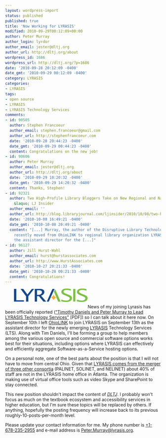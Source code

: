 ```yaml
---
layout: wordpress-import
status: published
published: true
title: 'Now Working for LYRASIS'
modified: 2010-09-29T00:12:09+00:00
author: Peter Murray
author_login: lyrdor
author_email: jester@dltj.org
author_url: http://dltj.org/about
wordpress_id: 1686
wordpress_url: http://dltj.org/?p=1686
date: '2010-09-28 20:12:09 -0400'
date_gmt: '2010-09-29 00:12:09 -0400'
category: LYRASIS
categories:
- LYRASIS
tags:
- open source
- LYRASIS
- LYRASIS Technology Services
comments:
- id: 90505
  author: Stephen Francoeur
  author_email: stephen.francoeur@gmail.com
  author_url: http://stephenfrancoeur.com
  date: '2010-09-28 20:44:23 -0400'
  date_gmt: '2010-09-29 00:44:23 -0400'
  content: Congratulations on the new job!
- id: 90606
  author: Peter Murray
  author_email: jester@dltj.org
  author_url: http://dltj.org/about
  date: '2010-09-29 10:20:32 -0400'
  date_gmt: '2010-09-29 14:20:32 -0400'
  content: Thanks, Stephen!
- id: 92321
  author: Two High-Profile Library Bloggers Take on New Regional and National Roles
    &laquo; LJ Insider
  author_email: ''
  author_url: http://blog.libraryjournal.com/ljinsider/2010/10/08/two-high-profile-library-bloggers-take-on-new-regional-and-national-roles/
  date: '2010-10-08 16:49:21 -0400'
  date_gmt: '2010-10-08 20:49:21 -0400'
  content: "[...] Murray, the author of the Disruptive Library Technology Jester blog,
    recently moved from OhioLINK to regional library organization LYRASIS to become
    the assistant director for the [...]"
- id: 96127
  author: Jill Hurst-Wahl
  author_email: hurst@hurstassociates.com
  author_url: http://www.HurstAssociates.com
  date: '2010-10-27 20:21:33 -0400'
  date_gmt: '2010-10-28 00:21:33 -0400'
  content: Congratulations!
---
```

<p><a href="http://www.lyrasis.org/" title="http://www.lyrasis.org/"><img src="/wp-content/uploads/2010/09/lyrasis-logo.gif" alt="" title="LYRASIS Logo" width="239" height="43" class="alignright size-full wp-image-1688" style="margin: 0 0 1.5em 2em;" /></a>News of my joining Lyrasis has been officially reported (<a href="http://www.lyrasis.org/News/Press-Releases/~/media/Files/Lyrasis/News/Press%20Releases/2010/Tim%20Daniels%20and%20Peter%20Murray%20Lead%20LTS.ashx" title="Tim Daniels and Peter Murray Lead LTS">"Timothy Daniels and Peter Murray to Lead LYRASIS Technology Services"</a> [PDF]) so I can talk about it here now.  On September 10th I left <a href="http://www.ohiolink.edu/" title="OhioLINK Homepage" rel="homepage">OhioLINK</a> to join LYRASIS on September 13th as the assistant director for the newly emerging <a href="http://www.lyrasis.org/" title="LYRASIS homepage" rel="homepage">LYRASIS</a> Technology Services (LTS).  Along with Tim Daniels, I'll be forming a group to help members among the various open source and commercial software options works best for their situations, including options where LYRASIS can effectively and efficiently aggregate Software-as-a-Service hosting options.</p>
<p>On a personal note, one of the best parts about the position is that I will not have to move from central Ohio.  Given that <a href="http://www.librarytechnology.org/ltg-displaytext.pl?RC=14582" title="http://www.librarytechnology.org/ltg-displaytext.pl?RC=14582">LYRASIS comes from the merger of three other consortia</a> (PALINET, SOLINET, and NELINET) about 40% of staff are not in the LYRASIS home office in Atlanta.  The organization is making use of virtual office tools such as video Skype and SharePoint to stay connected.</p>
<p>This new position shouldn't impact the content of <i><acronym title="Disruptive Library Technology Jester">DLTJ</acronym></i>.  I probably won't focus as much on the textbook ecosystem and accessibility services in higher education, but I'm sure these topics will be replaced by others.  If anything, hopefully the posting frequency will increase back to its previous roughly-10-posts-per-month level.</p>
<p>Please update your contact information for me.  My phone number is <a href="tel:+16782352955">+1-678-235-2955</a> and e-mail address is <a href="mailto:Peter.Murray@lyrasis.org">Peter.Murray@lyrasis.org</a>.</p>
